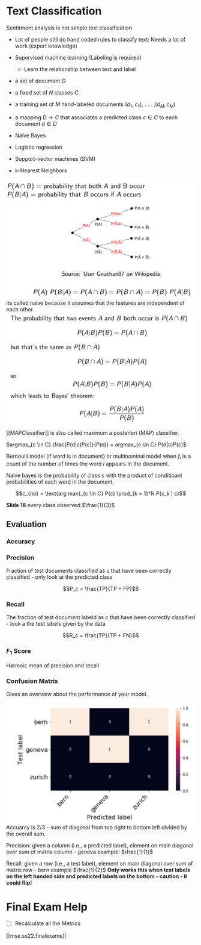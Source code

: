# Text Classification
Sentitment analysis is not simple text classification

- Lot of people still do hand coded rules to classify text: Needs a lot of work (expert knowledge)
- Supervised machine learning (Labeling is required)
  - Learn the relationship between text and label

- a set of document $D$
- a fixed set of $N$ classes $C$
- a training set of $M$ hand-labeled documents ($d_1$, $c_1$), . . . ,($d_M, c_M$)

- a mapping $D \to C$ that associates a predicted class $c \in C$ to each
document $d \in D$

- Naïve Bayes
- Logistic regression
- Support-vector machines (SVM)
- k-Nearest Neighbors

![Naïve Bayes concept](/assets/images/2022-03-03-09-28-57.png)
Its called naive because it assumes that the features are independent of each other. 
![Bayes theorem](/assets/images/2022-03-03-09-31-50.png)

[[MAPClassifier]] is also called maximum a posteriori (MAP) classifier.

$argmax_{c \in C} \frac{P(d|c)P(c)}{P(d)} = argmax_{c \in C} P(d|c)P(c)$

Bernoulli model (if word is in document) or multinominal model when $f_i$ is a count of the number of times the word $i$ appears in the document.

Naive bayes is the probability of class c with the product of conditioanl probabilities of each word in the document.

$$c_{nb} = \text{arg max}_{c \in C} P(c) \prod_{k = 1}^N P(x_k | c)$$

**Slide 18** every class observed $\frac{1}{3}$

## Evaluation

### Accuracy
### Precision
Fraction of test documents classified as c that have been correctly classified - only look at the predicted class

$$P_c = \frac{TP}{TP + FP}$$
### Recall
The fraction of test document labeld as c that have been correctly classified - look a the test labels given by the data

$$R_c = \frac{TP}{TP + FN}$$
### $F_1$ Score
Harmoic mean of precision and recall

### Confusion Matrix
Gives an overview about the performance of your model. 

![Confusion Matrix](/assets/images/2022-03-10-09-50-12.png)
Accuarcy is 2/3 - sum of diagonal from top right to bottom left divided by the overall sum.

Precision: given a column (i.e., a predicted label), element on main diagonal over sum of matrix column - geneva example: $\frac{1}{1}$


Recall: given a row (i.e., a test label), element on main diagonal over sum of matrix row - bern example $\frac{1}{2}$
**Only works this when test labels on the left handed side and predicted labels on the bottom - caution - it could flip!**

# Final Exam Help
- [ ] Recalculate all the Metrics

[[mse.ss22.finalexams]]



